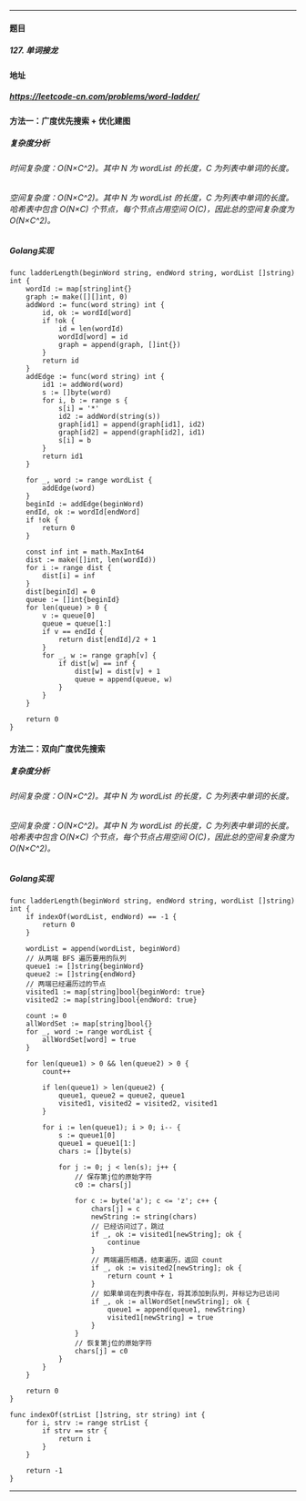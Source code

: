 ***
#### 题目
##### 127. 单词接龙
#### 地址
##### https://leetcode-cn.com/problems/word-ladder/
#### 方法一：广度优先搜索 + 优化建图
##### 复杂度分析
###### 时间复杂度：O(N×C^2)。其中 N 为 wordList 的长度，C 为列表中单词的长度。
###### 空间复杂度：O(N×C^2)。其中 N 为 wordList 的长度，C 为列表中单词的长度。哈希表中包含 O(N×C) 个节点，每个节点占用空间 O(C)，因此总的空间复杂度为 O(N×C^2)。
##### Golang实现
    func ladderLength(beginWord string, endWord string, wordList []string) int {
    	wordId := map[string]int{}
    	graph := make([][]int, 0)
    	addWord := func(word string) int {
    		id, ok := wordId[word]
    		if !ok {
    			id = len(wordId)
    			wordId[word] = id
    			graph = append(graph, []int{})
    		}
    		return id
    	}
    	addEdge := func(word string) int {
    		id1 := addWord(word)
    		s := []byte(word)
    		for i, b := range s {
    			s[i] = '*'
    			id2 := addWord(string(s))
    			graph[id1] = append(graph[id1], id2)
    			graph[id2] = append(graph[id2], id1)
    			s[i] = b
    		}
    		return id1
    	}
    
    	for _, word := range wordList {
    		addEdge(word)
    	}
    	beginId := addEdge(beginWord)
    	endId, ok := wordId[endWord]
    	if !ok {
    		return 0
    	}
    
    	const inf int = math.MaxInt64
    	dist := make([]int, len(wordId))
    	for i := range dist {
    		dist[i] = inf
    	}
    	dist[beginId] = 0
    	queue := []int{beginId}
    	for len(queue) > 0 {
    		v := queue[0]
    		queue = queue[1:]
    		if v == endId {
    			return dist[endId]/2 + 1
    		}
    		for _, w := range graph[v] {
    			if dist[w] == inf {
    				dist[w] = dist[v] + 1
    				queue = append(queue, w)
    			}
    		}
    	}
    	
    	return 0
    }
#### 方法二：双向广度优先搜索
##### 复杂度分析
###### 时间复杂度：O(N×C^2)。其中 N 为 wordList 的长度，C 为列表中单词的长度。
###### 空间复杂度：O(N×C^2)。其中 N 为 wordList 的长度，C 为列表中单词的长度。哈希表中包含 O(N×C) 个节点，每个节点占用空间 O(C)，因此总的空间复杂度为 O(N×C^2)。
##### Golang实现
    func ladderLength(beginWord string, endWord string, wordList []string) int {
    	if indexOf(wordList, endWord) == -1 {
    		return 0
    	}
    
    	wordList = append(wordList, beginWord)
    	// 从两端 BFS 遍历要用的队列
    	queue1 := []string{beginWord}
    	queue2 := []string{endWord}
    	// 两端已经遍历过的节点
    	visited1 := map[string]bool{beginWord: true}
    	visited2 := map[string]bool{endWord: true}
    
    	count := 0
    	allWordSet := map[string]bool{}
    	for _, word := range wordList {
    		allWordSet[word] = true
    	}
    
    	for len(queue1) > 0 && len(queue2) > 0 {
    		count++
    
    		if len(queue1) > len(queue2) {
    			queue1, queue2 = queue2, queue1
    			visited1, visited2 = visited2, visited1
    		}
    
    		for i := len(queue1); i > 0; i-- {
    			s := queue1[0]
    			queue1 = queue1[1:]
    			chars := []byte(s)
    
    			for j := 0; j < len(s); j++ {
    				// 保存第j位的原始字符
    				c0 := chars[j]
                    
    				for c := byte('a'); c <= 'z'; c++ {
    					chars[j] = c
    					newString := string(chars)
    					// 已经访问过了，跳过
    					if _, ok := visited1[newString]; ok {
    						continue
    					}
    					// 两端遍历相遇，结束遍历，返回 count
    					if _, ok := visited2[newString]; ok {
    						return count + 1
    					}
    					// 如果单词在列表中存在，将其添加到队列，并标记为已访问
    					if _, ok := allWordSet[newString]; ok {
    						queue1 = append(queue1, newString)
    						visited1[newString] = true
    					}
    				}
    				// 恢复第j位的原始字符
    				chars[j] = c0
    			}
    		}
    	}
    
    	return 0
    }
    
    func indexOf(strList []string, str string) int {
    	for i, strv := range strList {
    		if strv == str {
    			return i
    		}
    	}
    
    	return -1
    }
***